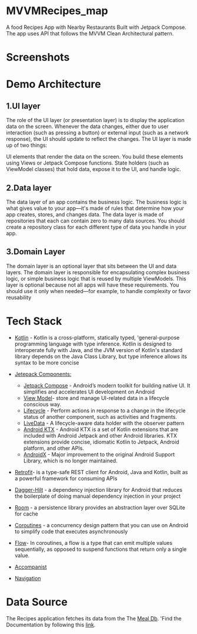 # MVVMRecipes_map

A food Recipes App with Nearby Restaurants Built with Jetpack Compose. The app uses API that follows the MVVM Clean Architectural pattern.

# Screenshots


# Demo Architecture
## 1.UI layer
The role of the UI layer (or presentation layer) is to display the application data on the screen. Whenever the data changes, either due to user interaction (such as pressing a button) or external input (such as a network response), the UI should update to reflect the changes. The UI layer is made up of two things:

UI elements that render the data on the screen. You build these elements using Views or Jetpack Compose functions.
State holders (such as ViewModel classes) that hold data, expose it to the UI, and handle logic.

## 2.Data layer
The data layer of an app contains the business logic. 
The business logic is what gives value to your app—it's
made of rules that determine how your app creates, stores,
and changes data. The data layer is made of repositories 
that each can contain zero to many data sources. 
You should create a repository class for each different
type of data you handle in your app.

## 3.Domain Layer
The domain layer is an optional layer that sits between the
UI and data layers. The domain layer is responsible for 
encapsulating complex business logic, or simple business 
logic that is reused by multiple ViewModels. This layer is
optional because not all apps will have these requirements.
You should use it only when needed—for example, to handle
complexity or favor reusability

# Tech Stack
- [Kotlin](https://kotlinlang.org/docs/home.html) - Kotlin is a cross-platform, statically typed,
'general-purpose programming language with type inference. 
Kotlin is designed to interoperate fully with Java, and the 
JVM version of Kotlin's standard library depends on the Java 
Class Library, but type inference allows its syntax to be more concise
- [Jetepack Components:](https://developer.android.com/topic/architecture?gclid=Cj0KCQjw8O-VBhCpARIsACMvVLOH1satX45o9f4PMQ4Sxr7bG9myl6-KZL9nYda8PJsHV7m2uJL8bzgaAmqiEALw_wcB&gclsrc=aw.ds)
   - [Jetpack Compose](https://developer.android.com/jetpack/compose?gclid=Cj0KCQjwhqaVBhCxARIsAHK1tiMMwHsxQ8Z25jyEdtLha9erq11wROoEfL6RqpGMprgbDTNuMO3_Ri8aAu5EEALw_wcB&gclsrc=aw.ds) - Android’s modern toolkit for building native UI. It simplifies and accelerates UI development on Android
   - [View Model](https://developer.android.com/topic/libraries/architecture/viewmodel)- store and manage UI-related data in a lifecycle conscious way.
   - [Lifecycle](https://developer.android.com/topic/libraries/architecture/lifecycle) - Perform actions in response to a change in the lifecycle status
      of another component, such as activities and fragments.
   - [LiveData](https://developer.android.com/topic/libraries/architecture/livedata.html) - A lifecycle-aware data holder with the observer pattern
   - [Android KTX](https://developer.android.com/kotlin/ktx.html) - Android KTX is a set of Kotlin extensions that are included
     with Android Jetpack and other Android libraries. KTX extensions provide
     concise, idiomatic Kotlin to Jetpack, Android platform, and other APIs.
   - [AndroidX](https://developer.android.com/jetpack/androidx) - Major improvement to the original Android Support Library, which is no longer maintained.
- [Retrofit](https://github.com/square/retrofit)- is a type-safe REST client for Android, 
      Java and Kotlin, built as a powerful framework for consuming APIs
- [Dagger-Hilt](https://dagger.dev/hilt/) - a dependency injection library for Android 
     that reduces the boilerplate of doing manual dependency injection in your project
- [Room](https://developer.android.com/training/data-storage/room) - a persistence library provides an abstraction layer over SQLite for cache

- [Coroutines](https://developer.android.com/kotlin/coroutines) - a concurrency design pattern that you can use on Android to simplify 
  code that executes asynchronously

- [Flow](https://developer.android.com/kotlin/flow)- In coroutines, a flow is a type that
    can emit multiple values sequentially, as opposed to suspend functions that return only a single value.
- [Accompanist](https://github.com/google/accompanist)   
- [Navigation](https://developer.android.com/guide/navigation)
  
# Data Source
The Recipes application fetches its data from the The [Meal Db](https://www.themealdb.com/api.php). 
'Find the Documentation by following this [link](https://www.themealdb.com/api.php).

